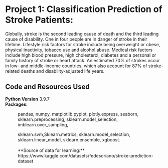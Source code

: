 # Project 1: Classification Prediction of Stroke Patients:
Globally, stroke is the second leading cause of death and the third leading cause of disability. One in four people are in danger of stroke in their lifetime. Lifestyle risk factors for stroke include being overweight or obese, physical inactivity, tobacco use and alcohol abuse. Medical risk factors include high blood pressure, high cholesterol, diabetes and a personal or family history of stroke or heart attack. An estimated 70% of strokes occur in low- and middle-income countries, which also account for 87% of stroke-related deaths and disability-adjusted life years.

## Code and Resources Used
**Python Version** 3.9.7
<br>
**Packages:** <dd>pandas, numpy, matplotlib.pyplot, plotly.express, seaborn, sklearn.preprocessing, sklearn.model_selection, imblearn.over_sampling,<dd> 
<dd>sklearn.svm,Sklearn.metrics, sklearn.model_selection, sklearn.linear_model, sklearn.ensemble, xgboost.<dd>
<br>
**Source of data for learning:** https://www.kaggle.com/datasets/fedesoriano/stroke-prediction-dataset
<br>


